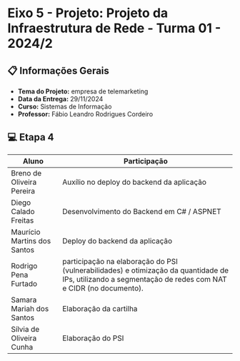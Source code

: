 # Eixo 5 - Projeto: Projeto da Infraestrutura de Rede - Turma 01 - 2024/2

## 📋 Informações Gerais 

- **Tema do Projeto:** empresa de telemarketing
- **Data da Entrega:** 29/11/2024
- **Curso:** Sistemas de Informação
- **Professor:** Fábio Leandro Rodrigues Cordeiro

## 💻 Etapa 4

| Aluno                | Participação                             |
|----------------------|-----------------------------------------|
| Breno de Oliveira Pereira    | Auxílio no deploy do backend da aplicação             |
| Diego Calado Freitas    | Desenvolvimento do Backend em C# / ASPNET           |
| Maurício Martins dos Santos    | Deploy do backend da aplicação            |
| Rodrigo Pena Furtado    | participação na elaboração do PSI (vulnerabilidades) e otimização da quantidade de IPs, utilizando a segmentação de redes com NAT e CIDR (no documento). | 
| Samara Mariah dos Santos    | Elaboração da cartilha              |
| Sílvia de Oliveira Cunha    | Elaboração do PSI            |







